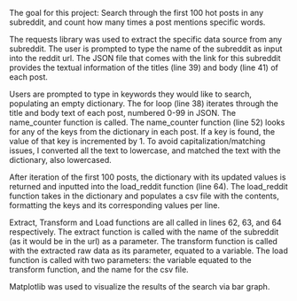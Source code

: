 The goal for this project:
    Search through the first 100 hot posts in any subreddit, and count how many times a post mentions specific words.

The requests library was used to extract the specific data source from any subreddit. The user is prompted to type the name of the subreddit as input into the reddit url.
The JSON file that comes with the link for this subreddit provides the textual information of the titles (line 39) and body (line 41) of each post.

Users are prompted to type in keywords they would like to search, populating an empty dictionary.
The for loop (line 38) iterates through the title and body text of each post, numbered 0-99 in JSON. The name_counter function is called.
The name_counter function (line 52) looks for any of the keys from the dictionary in each post. If a key is found, the value of that key is incremented by 1.
To avoid capitalization/matching issues, I converted all the text to lowercase, and matched the text with the dictionary, also lowercased.

After iteration of the first 100 posts, the dictionary with its updated values is returned and inputted into the load_reddit function (line 64).
The load_reddit function takes in the dictionary and populates a csv file with the contents, formatting the keys and its corresponding values per line.

Extract, Transform and Load functions are all called in lines 62, 63, and 64 respectively.
The extract function is called with the name of the subreddit (as it would be in the url) as a parameter.
The transform function is called with the extracted raw data as its parameter, equated to a variable.
The load function is called with two parameters: the variable equated to the transform function, and the name for the csv file.

Matplotlib was used to visualize the results of the search via bar graph.